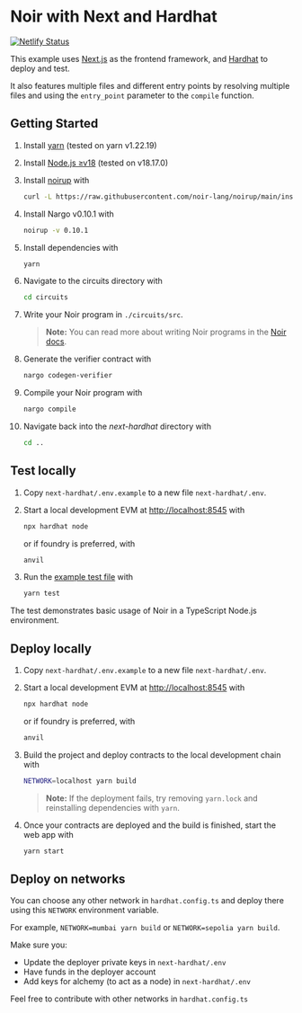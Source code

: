 # Noir with Next and Hardhat

[![Netlify Status](https://api.netlify.com/api/v1/badges/e4bd1ebc-6be1-4ed2-8be8-18f70382ae22/deploy-status)](https://app.netlify.com/sites/noir-next-hardhat/deploys)

This example uses [Next.js](https://nextjs.org/) as the frontend framework, and
[Hardhat](https://hardhat.org/) to deploy and test.

It also features multiple files and different entry points by resolving multiple files and using the
`entry_point` parameter to the `compile` function.

## Getting Started

1. Install [yarn](https://yarnpkg.com/) (tested on yarn v1.22.19)

2. Install [Node.js ≥v18](https://nodejs.org/en) (tested on v18.17.0)

3. Install [noirup](https://noir-lang.org/getting_started/nargo_installation/#option-1-noirup) with

   ```bash
   curl -L https://raw.githubusercontent.com/noir-lang/noirup/main/install | bash
   ```

4. Install Nargo v0.10.1 with

   ```bash
   noirup -v 0.10.1
   ```

5. Install dependencies with

   ```bash
   yarn
   ```

6. Navigate to the circuits directory with

   ```bash
   cd circuits
   ```

7. Write your Noir program in `./circuits/src`.

   > **Note:** You can read more about writing Noir programs in the
   > [Noir docs](https://noir-lang.org/).

8. Generate the verifier contract with

   ```bash
   nargo codegen-verifier
   ```

9. Compile your Noir program with

   ```bash
   nargo compile
   ```

10. Navigate back into the _next-hardhat_ directory with

    ```bash
    cd ..
    ```

## Test locally

1. Copy `next-hardhat/.env.example` to a new file `next-hardhat/.env`.

2. Start a local development EVM at <http://localhost:8545> with

   ```bash
   npx hardhat node
   ```

   or if foundry is preferred, with

   ```bash
   anvil
   ```

3. Run the [example test file](./test/index.test.ts) with

   ```bash
   yarn test
   ```

The test demonstrates basic usage of Noir in a TypeScript Node.js environment.

## Deploy locally

1. Copy `next-hardhat/.env.example` to a new file `next-hardhat/.env`.

2. Start a local development EVM at <http://localhost:8545> with

   ```bash
   npx hardhat node
   ```

   or if foundry is preferred, with

   ```bash
   anvil
   ```

3. Build the project and deploy contracts to the local development chain with

   ```bash
   NETWORK=localhost yarn build
   ```

   > **Note:** If the deployment fails, try removing `yarn.lock` and reinstalling dependencies with
   > `yarn`.

4. Once your contracts are deployed and the build is finished, start the web app with

   ```bash
   yarn start
   ```

## Deploy on networks

You can choose any other network in `hardhat.config.ts` and deploy there using this `NETWORK`
environment variable.

For example, `NETWORK=mumbai yarn build` or `NETWORK=sepolia yarn build`.

Make sure you:

- Update the deployer private keys in `next-hardhat/.env`
- Have funds in the deployer account
- Add keys for alchemy (to act as a node) in `next-hardhat/.env`

Feel free to contribute with other networks in `hardhat.config.ts`
